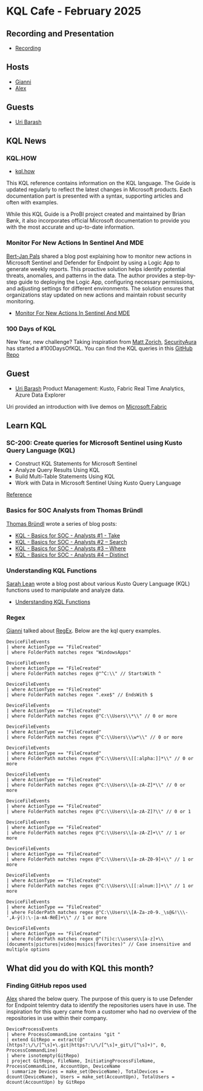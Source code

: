 # KQL Cafe - February 2025

## Recording and Presentation

- [Recording]()

## Hosts

- [Gianni](https://twitter.com/castello_johnny)
- [Alex](https://twitter.com/alexverboon)

## Guests

- [Uri Barash](https://www.linkedin.com/in/uribarash/)

## KQL News

### KQL.HOW

- [kql.how](https://kql.how/)

This KQL reference contains information on the KQL language. The Guide is updated regularly to reflect the latest changes in Microsoft products. Each documentation part is presented with a syntax, supporting articles and often with examples.

While this KQL Guide is a ProBI project created and maintained by Brian Bønk, it also incorporates official Microsoft documentation to provide you with the most accurate and up-to-date information.

### Monitor For New Actions In Sentinel And MDE

[Bert-Jan Pals](https://www.linkedin.com/in/bert-janpals/) shared a blog post explaining how to monitor new actions in Microsoft Sentinel and Defender for Endpoint by using a Logic App to generate weekly reports. This proactive solution helps identify potential threats, anomalies, and patterns in the data. The author provides a step-by-step guide to deploying the Logic App, configuring necessary permissions, and adjusting settings for different environments. The solution ensures that organizations stay updated on new actions and maintain robust security monitoring.

- [Monitor For New Actions In Sentinel And MDE](https://kqlquery.com/posts/monitor-new-actions/)

### 100 Days of KQL

New Year, new challenge? Taking inspiration from [Matt Zorich](https://x.com/reprise_99), [SecurityAura](https://x.com/SecurityAura) has started
a #100DaysOfKQL. You can find the KQL queries in this [GitHub Repo](https://github.com/SecurityAura/DE-TH-Aura/tree/main/100DaysOfKQL)

## Guest

- [Uri Barash](https://www.linkedin.com/in/uribarash/)
Product Management: Kusto, Fabric Real Time Analytics, Azure Data Explorer

Uri provided an introduction with live demos on [Microsoft Fabric](https://www.microsoft.com/en-us/microsoft-fabric)

## Learn KQL

### SC-200: Create queries for Microsoft Sentinel using Kusto Query Language (KQL)

- Construct KQL Statements for Microsoft Sentinel
- Analyze Query Results Using KQL
- Build Multi-Table Statements Using KQL
- Work with Data in Microsoft Sentinel Using Kusto Query Language

[Reference](https://learn.microsoft.com/en-us/training/paths/sc-200-utilize-kql-for-azure-sentinel/)

### Basics for SOC Analysts from Thomas Bründl

[Thomas Bründl](https://x.com/TBrundl) wrote a series of blog posts:

- [KQL - Basics for SOC - Analysts #1 - Take](https://it-infrastructure.solutions/kql-basics-for-soc-analysts-1-take/)
- [KQL - Basics for SOC - Analysts #2 – Search](https://it-infrastructure.solutions/kql-basics-for-soc-analysts-2-search/)
- [KQL - Basics for SOC - Analysts #3 – Where](https://it-infrastructure.solutions/kql-basics-for-soc-analysts-3-where/)
- [KQL - Basics for SOC - Analysts #4 – Distinct](https://it-infrastructure.solutions/kql-basics-for-soc-analysts-4-distinct/)

### Understanding KQL Functions

[Sarah Lean](https://x.com/techielass?ref=techielass.com) wrote a blog post about various Kusto Query Language (KQL) functions used to manipulate and analyze data.

- [Understanding KQL Functions](https://www.techielass.com/understanding-kql-functions/)

### Regex

[Gianni](https://twitter.com/castello_johnny) talked about [RegEx](https://learn.microsoft.com/en-us/kusto/query/regex?view=microsoft-fabric). Below are the kql query examples.

```kql
DeviceFileEvents
| where ActionType == "FileCreated"
| where FolderPath matches regex "WindowsApps"
```

```kql
DeviceFileEvents
| where ActionType == "FileCreated"
| where FolderPath matches regex @"^C:\\" // StartsWith ^
```

```kql
DeviceFileEvents
| where ActionType == "FileCreated"
| where FolderPath matches regex ".exe$" // EndsWith $ 
```

```kql
DeviceFileEvents
| where ActionType == "FileCreated"
| where FolderPath matches regex @"C:\\Users\\*\\" // 0 or more
```

```kql
DeviceFileEvents
| where ActionType == "FileCreated"
| where FolderPath matches regex @"C:\\Users\\\w*\\" // 0 or more
```

```kql
DeviceFileEvents
| where ActionType == "FileCreated"
| where FolderPath matches regex @"C:\\Users\\[[:alpha:]]*\\" // 0 or more
```

```kql
DeviceFileEvents
| where ActionType == "FileCreated"
| where FolderPath matches regex @"C:\\Users\\[a-zA-Z]*\\" // 0 or more
```

```kql
DeviceFileEvents
| where ActionType == "FileCreated"
| where FolderPath matches regex @"C:\\Users\\[a-zA-Z]?\\" // 0 or 1
```

```kql
DeviceFileEvents
| where ActionType == "FileCreated"
| where FolderPath matches regex @"C:\\Users\\[a-zA-Z]+\\" // 1 or more
```

```kql
DeviceFileEvents
| where ActionType == "FileCreated"
| where FolderPath matches regex @"C:\\Users\\[a-zA-Z0-9]+\\" // 1 or more
```

```kql
DeviceFileEvents
| where ActionType == "FileCreated"
| where FolderPath matches regex @"C:\\Users\\[[:alnum:]]+\\" // 1 or more
```

```kql
DeviceFileEvents
| where ActionType == "FileCreated"
| where FolderPath matches regex @"C:\\Users\\[A-Za-z0-9._\s@&!\\\-',À-ÿ():\-|а-яА-ЯёЁ]+\\" // 1 or more
```

```kql
DeviceFileEvents
| where ActionType == "FileCreated"
| where FolderPath matches regex @"(?i)c:\\users\\[a-z]+\\(documents|pictures|video|musics|favorites)" // Case insensitive and multiple options
```

## What did you do with KQL this month?

### Finding GitHub repos used

[Alex](https://twitter.com/alexverboon) shared the below query. The purpose of this query is to use Defender for Endpoint telemtry data to identify the repositories users have in use.
The inspiration for this query came from a customer who had no overview of the repositories in use within their company.

```kql
DeviceProcessEvents
| where ProcessCommandLine contains "git "
| extend GitRepo = extract(@"(https?:\/\/[^\s]+\.git|https?:\/\/[^\s]+_git\/[^\s]+)", 0, ProcessCommandLine)
| where isnotempty(GitRepo)
| project GitRepo, FileName, InitiatingProcessFileName, ProcessCommandLine, AccountUpn, DeviceName
| summarize Devices = make_set(DeviceName), TotalDevices = dcount(DeviceName), Users = make_set(AccountUpn), TotalUsers = dcount(AccountUpn) by GitRepo
```
